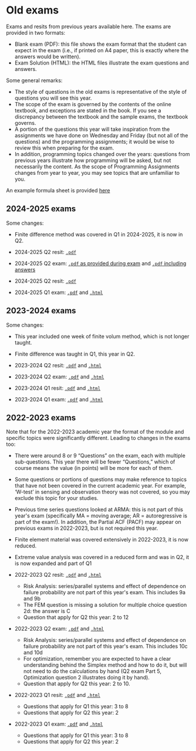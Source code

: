 # Old exams

Exams and resits from previous years available here. The exams are provided in two formats:

- Blank exam (PDF): this file shows the exam format that the student can expect in the exam (i.e., if printed on A4 paper, this is exactly where the answers would be written).
- Exam Solution (HTML): the HTML files illustrate the exam questions and answers.

Some general remarks:
- The style of questions in the old exams is representative of the style of questions you will see this year.
- The scope of the exam is governed by the contents of the online textbook, and exceptions are stated in the book. If you see a discrepancy between the textbook and the sample exams, the textbook governs.
- A portion of the questions this year will take inspiration from the assignments we have done on Wednesday and Friday (but not all of the questions) and the programming assignments; it would be wise to review this when preparing for the exam.
- In addition, programming topics changed over the years: questions from previous years illustrate how programming will be asked, but not necessarily the content. As the scope of Programming Assignments changes from year to year, you may see topics that are unfamiliar to you.

An example formula sheet is provided [here](https://archive.mude.citg.tudelft.nl/2024/files/Exams/Sample_Formula_Sheet.pdf)

## 2024-2025 exams

Some changes:
- Finite difference method was covered in Q1 in 2024-2025, it is now in Q2.

- 2024-2025 Q2 resit: [`.pdf`](https://files.mude.citg.tudelft.nl/2024-2025_Q2_R.pdf)
- 2024-2025 Q2 exam: [`.pdf` as provided during exam](https://files.mude.citg.tudelft.nl/2024-2025_Q2.pdf) and [`.pdf` including answers](https://archive.mude.citg.tudelft.nl/2024/files/Exams/24_Q2.pdf)
- 2024-2025 Q2 resit: [`.pdf`](https://files.mude.citg.tudelft.nl/2024-2025_Q1_R.pdf)
- 2024-2025 Q1 exam: [`.pdf`](https://archive.mude.citg.tudelft.nl/2024/files/Exams/24_Q2.pdf) and [`.html`](https://archive.mude.citg.tudelft.nl/2024/files/Exams/24_Q1.html)

## 2023-2024 exams

Some changes:
- This year included one week of finite volum method, which is not longer taught.
- Finite difference was taught in Q1, this year in Q2.

- 2023-2024 Q2 resit: [`.pdf`](https://archive.mude.citg.tudelft.nl/2024/files/Exams/23_Q2_resit.pdf) and [`.html`](https://archive.mude.citg.tudelft.nl/2024/files/Exams/23_Q2_resit.html)
- 2023-2024 Q2 exam: [`.pdf`](https://archive.mude.citg.tudelft.nl/2024/files/Exams/23_Q2.pdf) and [`.html`](https://archive.mude.citg.tudelft.nl/2024/files/Exams/23_Q2.html)
- 2023-2024 Q1 resit: [`.pdf`](https://archive.mude.citg.tudelft.nl/2024/files/Exams/23_Q1_resit.pdf) and [`.html`](https://archive.mude.citg.tudelft.nl/2024/files/Exams/23_Q1_resit.html)
- 2023-2024 Q1 exam: [`.pdf`](https://archive.mude.citg.tudelft.nl/2024/files/Exams/23_Q1.pdf) and [`.html`](https://archive.mude.citg.tudelft.nl/2024/files/Exams/23_Q1.html)

## 2022-2023 exams

Note that for the 2022-2023 academic year the format of the module and specific topics were significantly different. Leading to changes in the exams too:

- There were around 8 or 9 “Questions” on the exam, each with multiple sub-questions. This year there will be fewer “Questions,” which of course means the value (in points) will be more for each of them.
- Some questions or portions of questions may make reference to topics that have not been covered in the current academic year. For example, ‘W-test’ in sensing and observation theory was not covered, so you may exclude this topic for your studies.
- Previous time series questions looked at ARMA: this is not part of this year's exam (specifically MA = moving average; AR = autoregressive is part of the exam!). In addition, the Partial ACF (PACF) may appear on previous exams in 2022-2023, but is not required this year.
- Finite element material was covered extensively in 2022-2023, it is now reduced.
- Extreme value analysis was covered in a reduced form and was in Q2, it is now expanded and part of Q1

- 2022-2023 Q2 resit: [`.pdf`](https://archive.mude.citg.tudelft.nl/2024/files/Exams/22_Q2_resit.pdf) and [`.html`](https://archive.mude.citg.tudelft.nl/2024/files/Exams/22_Q2_resit.html)
  - Risk Analysis: series/parallel systems and effect of dependence on failure probability are not part of this year's exam. This includes 9a and 9b
  - The FEM question is missing a solution for multiple choice question 2d: the answer is C
  - Question that apply for Q2 this year: 2 to 12
- 2022-2023 Q2 exam: [`.pdf`](https://archive.mude.citg.tudelft.nl/2024/files/Exams/22_Q2.pdf) and [`.html`](https://archive.mude.citg.tudelft.nl/2024/files/Exams/22_Q2.html)
  - Risk Analysis: series/parallel systems and effect of dependence on failure probability are not part of this year's exam. This includes 10c and 10d
  - For optimization, remember you are expected to have a clear understanding behind the Simplex method and how to do it, but will not need to do the calculations by hand (Q2 exam Part 5, Optimization question 2 illustrates doing it by hand).
  - Question that apply for Q2 this year: 2 to 10.
- 2022-2023 Q1 resit: [`.pdf`](https://archive.mude.citg.tudelft.nl/2024/files/Exams/22_Q1_resit.pdf) and [`.html`](https://archive.mude.citg.tudelft.nl/2024/files/Exams/22_Q1_resit.html)
  - Questions that apply for Q1 this year: 3 to 8
  - Questions that apply for Q2 this year: 2
- 2022-2023 Q1 exam: [`.pdf`](https://archive.mude.citg.tudelft.nl/2024/files/Exams/22_Q1.pdf) and [`.html`](https://archive.mude.citg.tudelft.nl/2024/files/Exams/22_Q1.html)
  - Questions that apply for Q1 this year: 3 to 8
  - Questions that apply for Q2 this year: 2